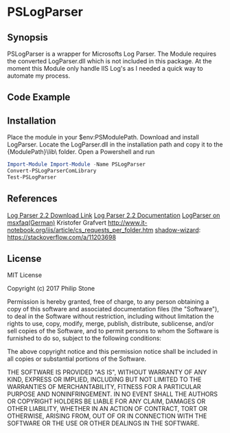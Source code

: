 # PSLogParser

## Synopsis

PSLogParser is a wrapper for Microsofts Log Parser. The Module requires the converted LogParser.dll which is not included in this package. At the moment this Module only handle IIS Log's as I needed a quick way to automate my process.

## Code Example

## Installation

Place the module in your $env:PSModulePath. Download and install LogParser. Locate the LogParser.dll in the installation path and
copy it to the {ModulePath}\lib\ folder. Open a Powershell and run

```PowerShell
Import-Module Import-Module -Name PSLogParser
Convert-PSLogParserComLibrary
Test-PSLogParser
```

## References

[Log Parser 2.2 Download Link](https://www.microsoft.com/en-us/download/details.aspx?id=24659)
[Log Parser 2.2 Documentation](https://technet.microsoft.com/de-de/scriptcenter/dd919274.aspx?f=255&MSPPError=-2147217396)
[LogParser on msxfaq(German)](https://www.msxfaq.de/tools/mswin/logparser.htm)
Kristofer Grafvert <http://www.it-notebook.org/iis/article/cs_requests_per_folder.htm>
[shadow-wizard](https://stackoverflow.com/users/447356/shadow-wizard): <https://stackoverflow.com/a/11203698>

## License

MIT License

Copyright (c) 2017 Philip Stone

Permission is hereby granted, free of charge, to any person obtaining a copy
of this software and associated documentation files (the "Software"), to deal
in the Software without restriction, including without limitation the rights
to use, copy, modify, merge, publish, distribute, sublicense, and/or sell
copies of the Software, and to permit persons to whom the Software is
furnished to do so, subject to the following conditions:

The above copyright notice and this permission notice shall be included in all
copies or substantial portions of the Software.

THE SOFTWARE IS PROVIDED "AS IS", WITHOUT WARRANTY OF ANY KIND, EXPRESS OR
IMPLIED, INCLUDING BUT NOT LIMITED TO THE WARRANTIES OF MERCHANTABILITY,
FITNESS FOR A PARTICULAR PURPOSE AND NONINFRINGEMENT. IN NO EVENT SHALL THE
AUTHORS OR COPYRIGHT HOLDERS BE LIABLE FOR ANY CLAIM, DAMAGES OR OTHER
LIABILITY, WHETHER IN AN ACTION OF CONTRACT, TORT OR OTHERWISE, ARISING FROM,
OUT OF OR IN CONNECTION WITH THE SOFTWARE OR THE USE OR OTHER DEALINGS IN THE
SOFTWARE.